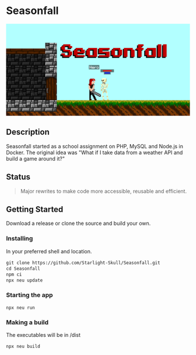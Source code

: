 # Seasonfall

![banner](https://github.com/Starlight-Skull/Seasonfall/blob/ca3f0d77167a61dfa9739d97f201b91960388c0f/Misc/Banner.png?raw=true)

## Description

Seasonfall started as a school assignment on PHP, MySQL and Node.js in Docker.
The original idea was "What if I take data from a weather API and build a game around it?"

## Status

> Major rewrites to make code more accessible, reusable and efficient.

## Getting Started

Download a release or clone the source and build your own.

### Installing

In your preferred shell and location.

```shell
git clone https://github.com/Starlight-Skull/Seasonfall.git
cd Seasonfall
npm ci
npx neu update
```

### Starting the app

```shell
npx neu run
```

### Making a build

The executables will be in /dist

```shell
npx neu build
```